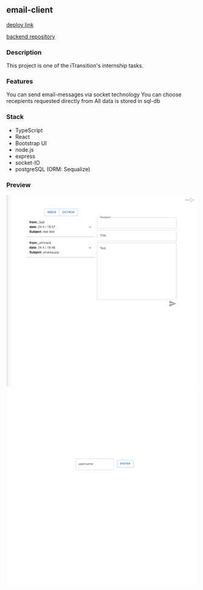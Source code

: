 ## email-client

[deploy link](https://email-client4.onrender.com)

[backend repository](https://github.com/project2devdmtrack/email_client-server/tree/master)

### Description

This project is one of the iTransition's internship tasks.

### Features

You can send email-messages via socket technology
You can choose recepients requested directly from
All data is stored in sql-db

### Stack

-   TypeScript
-   React
-   Bootstrap UI
-   node.js
-   express
-   socket-IO
-   postgreSQL (ORM: Sequalize)

### Preview

![Preview](public/preview1.png)
![Preview](public/preview2.png)

